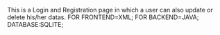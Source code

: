 This is a Login and Registration page in which a user can also update or delete his/her datas.
FOR FRONTEND=XML;
FOR BACKEND=JAVA;
DATABASE:SQLITE;
